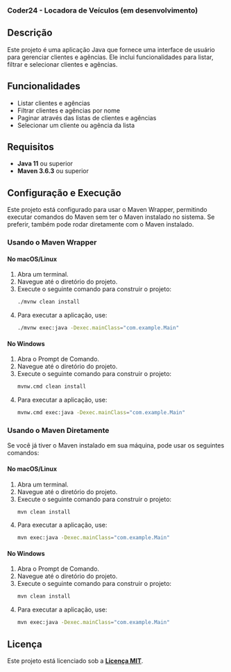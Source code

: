 ### Coder24 - Locadora de Veículos (em desenvolvimento)

## Descrição

Este projeto é uma aplicação Java que fornece uma interface de usuário para gerenciar clientes e agências. Ele inclui
funcionalidades para listar, filtrar e selecionar clientes e agências.

## Funcionalidades

- Listar clientes e agências
- Filtrar clientes e agências por nome
- Paginar através das listas de clientes e agências
- Selecionar um cliente ou agência da lista

## Requisitos

- **Java 11** ou superior
- **Maven 3.6.3** ou superior

## Configuração e Execução

Este projeto está configurado para usar o Maven Wrapper, permitindo executar comandos do Maven sem ter o Maven instalado
no sistema. Se preferir, também pode rodar diretamente com o Maven instalado.

### Usando o Maven Wrapper

#### No macOS/Linux

1. Abra um terminal.
2. Navegue até o diretório do projeto.
3. Execute o seguinte comando para construir o projeto:
    ```sh
    ./mvnw clean install
    ```
4. Para executar a aplicação, use:
    ```sh
    ./mvnw exec:java -Dexec.mainClass="com.example.Main"
    ```

#### No Windows

1. Abra o Prompt de Comando.
2. Navegue até o diretório do projeto.
3. Execute o seguinte comando para construir o projeto:
    ```sh
    mvnw.cmd clean install
    ```
4. Para executar a aplicação, use:
    ```sh
    mvnw.cmd exec:java -Dexec.mainClass="com.example.Main"
    ```

### Usando o Maven Diretamente

Se você já tiver o Maven instalado em sua máquina, pode usar os seguintes comandos:

#### No macOS/Linux

1. Abra um terminal.
2. Navegue até o diretório do projeto.
3. Execute o seguinte comando para construir o projeto:
    ```sh
    mvn clean install
    ```
4. Para executar a aplicação, use:
    ```sh
    mvn exec:java -Dexec.mainClass="com.example.Main"
    ```

#### No Windows

1. Abra o Prompt de Comando.
2. Navegue até o diretório do projeto.
3. Execute o seguinte comando para construir o projeto:
    ```sh
    mvn clean install
    ```
4. Para executar a aplicação, use:
    ```sh
    mvn exec:java -Dexec.mainClass="com.example.Main"
    ```

## Licença

Este projeto está licenciado sob a [**Licença MIT**](LICENSE).
